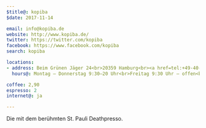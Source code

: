 ```yaml
---
$title@: kopiba
$date: 2017-11-14

email: info@kopiba.de
website: http://www.kopiba.de/
twitter: https://twitter.com/kopiba
facebook: https://www.facebook.com/kopiba
search: kopiba

locations:
- address: Beim Grünen Jäger 24<br>20359 Hamburg<br><a href=tel:+49-40-343824>040-343824</a>
  hours@: Montag – Donnerstag 9:30–20 Uhr<br>Freitag 9:30 Uhr – offen<br>Samstag 9 Uhr – offen<br>Sonntag 10–20 Uhr

coffee: 2,90
espresso: 2
internet@: ja

---
```

Die mit dem berühmten St. Pauli Deathpresso.
